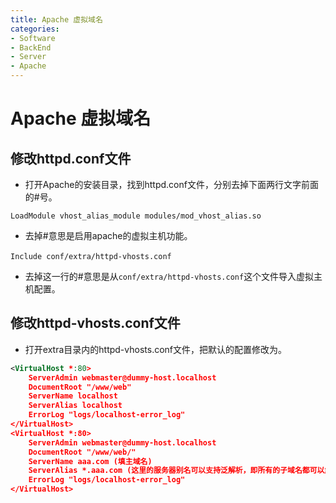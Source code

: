 ```yaml
---
title: Apache 虚拟域名
categories:
- Software
- BackEnd
- Server
- Apache
---
```

# Apache 虚拟域名

## 修改httpd.conf文件

- 打开Apache的安装目录，找到httpd.conf文件，分别去掉下面两行文字前面的#号。

```
LoadModule vhost_alias_module modules/mod_vhost_alias.so
```

- 去掉#意思是启用apache的虚拟主机功能。

```
Include conf/extra/httpd-vhosts.conf　
```

- 去掉这一行的#意思是从`conf/extra/httpd-vhosts.conf`这个文件导入虚拟主机配置。

## 修改httpd-vhosts.conf文件

- 打开extra目录内的httpd-vhosts.conf文件，把默认的配置修改为。

```xml
<VirtualHost *:80>
    ServerAdmin webmaster@dummy-host.localhost
    DocumentRoot "/www/web"
    ServerName localhost
    ServerAlias localhost
    ErrorLog "logs/localhost-error_log"
</VirtualHost>
<VirtualHost *:80>
    ServerAdmin webmaster@dummy-host.localhost
    DocumentRoot "/www/web/"
    ServerName aaa.com (填主域名)
    ServerAlias *.aaa.com (这里的服务器别名可以支持泛解析，即所有的子域名都可以解析绑定到该虚拟主机)
    ErrorLog "logs/localhost-error_log"
</VirtualHost>
```

